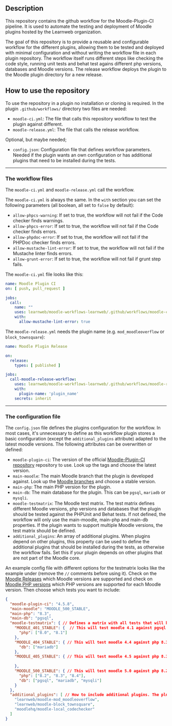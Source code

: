 ## Description

This repository contains the github workflow for the Moodle-Plugin-CI pipeline. It is used to
automate the testing and deployment of Moodle plugins hosted by the Learnweb organization.

The goal of this repository is to provide a reusable and configurable workflow for the different
plugins, allowing them to be tested and deployed with minimal configuration and without writing
the workflow file in each plugin repository. The workflow itself runs different steps like checking
the code style, running unit tests and behat test agains different php versions, databases and
Moodle versions. The release workflow deploys the plugin to the Moodle plugin directory for a new
release.

## How to use the repository

To use the repository in a plugin no installation or cloning is required.
In the plugin `.github/workflows/` directory two files are needed:

- `moodle-ci.yml`: The file that calls this repository workflow to test the plugin against different.
- `moodle-release.yml`: The file that calls the release workflow.

Optional, but maybe needed;

- `config.json`: Configuration file that defines workflow parameters. Needed if the plugin wants an own configuration or
                 has additional plugins that need to be installed during the tests.

---

### The workflow files

The `moodle-ci.yml` and `moodle-release.yml` call the workflow.

The `moodle-ci.yml` is always the same. In the `with` section you can set the following parameters
(all boolean, all set to `false` by default):
- `allow-phpcs-warning`: If set to true, the workflow will not fail if the Code checker finds warnings.
- `allow-phpcs-error`: If set to true, the workflow will not fail if the Code checker finds errors.
- `allow-phpdoc-error`: If set to true, the workflow will not fail if the PHPDoc checker finds errors.
- `allow-mustache-lint-error`: If set to true, the workflow will not fail if the Mustache linter finds errors.
- `allow-grunt-error`: If set to true, the workflow will not fail if grunt step fails.

The `moodle-ci.yml` file looks like this:
```yaml
name: Moodle Plugin CI
on: [ push, pull_request ]

jobs:
  call:
    name: ""
    uses: learnweb/moodle-workflows-learnweb/.github/workflows/moodle-ci.yml@main
    with:
      allow-mustache-lint-error: true
```

The `moodle-release.yml` needs the plugin name (e.g. `mod_moodleoverflow` or `block_townsquare`):

```yaml
name: Moodle Plugin Release

on:
  release:
    types: [ published ]

jobs:
  call-moodle-release-workflow:
    uses: learnweb/moodle-workflows-learnweb/.github/workflows/moodle-release.yml@main
    with:
      plugin-name: 'plugin_name'
    secrets: inherit

```

---

### The configuration file

The `config.json` file defines the plugins configuration for the workflow. In most cases, it's unnecessary to define as
this workflow plugin stores a basic configuration (except the `additional_plugins` attribute) adapted to the latest
moodle versions. The following attributes can be overwritten or defined:
- `moodle-plugin-ci`: The version of the official [Moodle-Plugin-CI repository](https://github.com/moodlehq/moodle-plugin-ci)
  repository to use. Look up the tags and choose the latest version.
- `main-moodle`: The main Moodle branch that the plugin is developed against. Look up the
  [Moodle branches](https://github.com/moodle/moodle/branches) and choose a stable version.
- `main-php`: The main PHP version for the plugin.
- `main-db`: The main database for the plugin. This can be `pgsql`, `mariadb` or `mysqli`.
- `moodle-testmatrix`: The Moodle test matrix. The test matrix defines different Moodle versions, php versions and databases
  that the plugin should be tested against the PHPUnit and Behat tests. If not defined, the workflow will
  only use the main-moodle, main-php and main-db properties. If the plugin wants to support multiple
  Moodle versions, the test matrix should be defined.
- `additional_plugins`: An array of additional plugins. When plugins depend on other plugins, this property can be used to
  define the additional plugins that should be installed during the tests, as otherwise the workflow
  fails. Set this if your plugin depends on other plugins that are not part of the Moodle core.

An example config file with different options for the testmatrix looks like the example under (remove the `//` comments before
using it). Check on the [Moodle Releases](https://moodledev.io/general/releases) which Moodle versions are supported and check on
[Moodle PHP versions](https://moodledev.io/general/development/policies/php) which PHP versions are supported for each Moodle version.
Then choose which tests you want to include:

```json
{
  "moodle-plugin-ci": "4.5.8",
  "main-moodle": "MOODLE_500_STABLE",
  "main-php": "8.3",
  "main-db": "pgsql",
  "moodle-testmatrix": { // Defines a matrix with all tests that will be run
    "MOODLE_401_STABLE": {  // This will test moodle 4.1 against pgsql and php 8.0 + 8.1
      "php": ["8.0", "8.1"]
    },
    "MOODLE_404_STABLE": { // This will test moodle 4.4 against php 8.3 and mariadb 
      "db": ["mariadb"]
    },
    "MOODLE_405_STABLE": { // This will test moodle 4.5 against php 8.3 and pgsql
      
    },
    "MOODLE_500_STABLE": { // This will test moodle 5.0 against php 8.2, 8.3 and 8.4, each against pgsql, mariadb and mysqli
      "php": ["8.2", "8.3", "8.4"],
      "db": ["pgsql", "mariadb", "mysqli"]
    }
  },
  "additional_plugins": [ // How to include additional plugins. The plugin is the github repository url.
    "learnweb/moodle-mod_moodleoverflow",
    "learnweb/moodle-block_townsquare",
    "moodlehq/moodle-local_codechecker"
  ]
}
```
